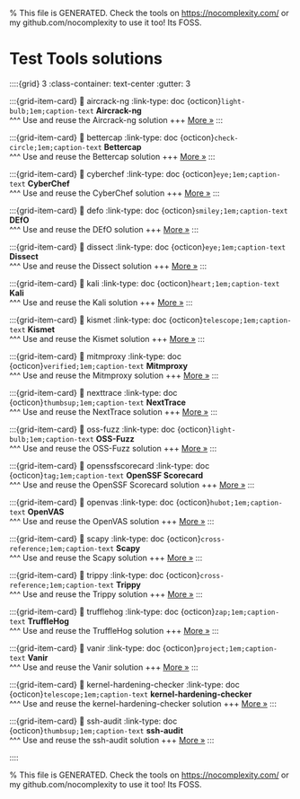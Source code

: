 
% This file is GENERATED. Check the tools on https://nocomplexity.com/ or my github.com/nocomplexity to use it too! Its FOSS. 

# Test Tools solutions 
::::{grid} 3
:class-container: text-center
:gutter: 3 

:::{grid-item-card}
:link: aircrack-ng
:link-type: doc
{octicon}`light-bulb;1em;caption-text` **Aircrack-ng**        
^^^
Use and reuse the Aircrack-ng solution
+++
[More »](aircrack-ng)
:::

:::{grid-item-card}
:link: bettercap
:link-type: doc
{octicon}`check-circle;1em;caption-text` **Bettercap**        
^^^
Use and reuse the Bettercap solution
+++
[More »](bettercap)
:::

:::{grid-item-card}
:link: cyberchef
:link-type: doc
{octicon}`eye;1em;caption-text` **CyberChef**        
^^^
Use and reuse the CyberChef solution
+++
[More »](cyberchef)
:::

:::{grid-item-card}
:link: defo
:link-type: doc
{octicon}`smiley;1em;caption-text` **DEfO**        
^^^
Use and reuse the DEfO solution
+++
[More »](defo)
:::

:::{grid-item-card}
:link: dissect
:link-type: doc
{octicon}`eye;1em;caption-text` **Dissect**        
^^^
Use and reuse the Dissect solution
+++
[More »](dissect)
:::

:::{grid-item-card}
:link: kali
:link-type: doc
{octicon}`heart;1em;caption-text` **Kali**        
^^^
Use and reuse the Kali solution
+++
[More »](kali)
:::

:::{grid-item-card}
:link: kismet
:link-type: doc
{octicon}`telescope;1em;caption-text` **Kismet**        
^^^
Use and reuse the Kismet solution
+++
[More »](kismet)
:::

:::{grid-item-card}
:link: mitmproxy
:link-type: doc
{octicon}`verified;1em;caption-text` **Mitmproxy**        
^^^
Use and reuse the Mitmproxy solution
+++
[More »](mitmproxy)
:::

:::{grid-item-card}
:link: nexttrace
:link-type: doc
{octicon}`thumbsup;1em;caption-text` **NextTrace**        
^^^
Use and reuse the NextTrace solution
+++
[More »](nexttrace)
:::

:::{grid-item-card}
:link: oss-fuzz
:link-type: doc
{octicon}`light-bulb;1em;caption-text` **OSS-Fuzz**        
^^^
Use and reuse the OSS-Fuzz solution
+++
[More »](oss-fuzz)
:::

:::{grid-item-card}
:link: openssfscorecard
:link-type: doc
{octicon}`tag;1em;caption-text` **OpenSSF Scorecard**        
^^^
Use and reuse the OpenSSF Scorecard solution
+++
[More »](openssfscorecard)
:::

:::{grid-item-card}
:link: openvas
:link-type: doc
{octicon}`hubot;1em;caption-text` **OpenVAS**        
^^^
Use and reuse the OpenVAS solution
+++
[More »](openvas)
:::

:::{grid-item-card}
:link: scapy
:link-type: doc
{octicon}`cross-reference;1em;caption-text` **Scapy**        
^^^
Use and reuse the Scapy solution
+++
[More »](scapy)
:::

:::{grid-item-card}
:link: trippy
:link-type: doc
{octicon}`cross-reference;1em;caption-text` **Trippy**        
^^^
Use and reuse the Trippy solution
+++
[More »](trippy)
:::

:::{grid-item-card}
:link: trufflehog
:link-type: doc
{octicon}`zap;1em;caption-text` **TruffleHog**        
^^^
Use and reuse the TruffleHog solution
+++
[More »](trufflehog)
:::

:::{grid-item-card}
:link: vanir
:link-type: doc
{octicon}`project;1em;caption-text` **Vanir**        
^^^
Use and reuse the Vanir solution
+++
[More »](vanir)
:::

:::{grid-item-card}
:link: kernel-hardening-checker
:link-type: doc
{octicon}`telescope;1em;caption-text` **kernel-hardening-checker**        
^^^
Use and reuse the kernel-hardening-checker solution
+++
[More »](kernel-hardening-checker)
:::

:::{grid-item-card}
:link: ssh-audit
:link-type: doc
{octicon}`thumbsup;1em;caption-text` **ssh-audit**        
^^^
Use and reuse the ssh-audit solution
+++
[More »](ssh-audit)
:::

::::


% This file is GENERATED. Check the tools on https://nocomplexity.com/ or my github.com/nocomplexity to use it too! Its FOSS. 

